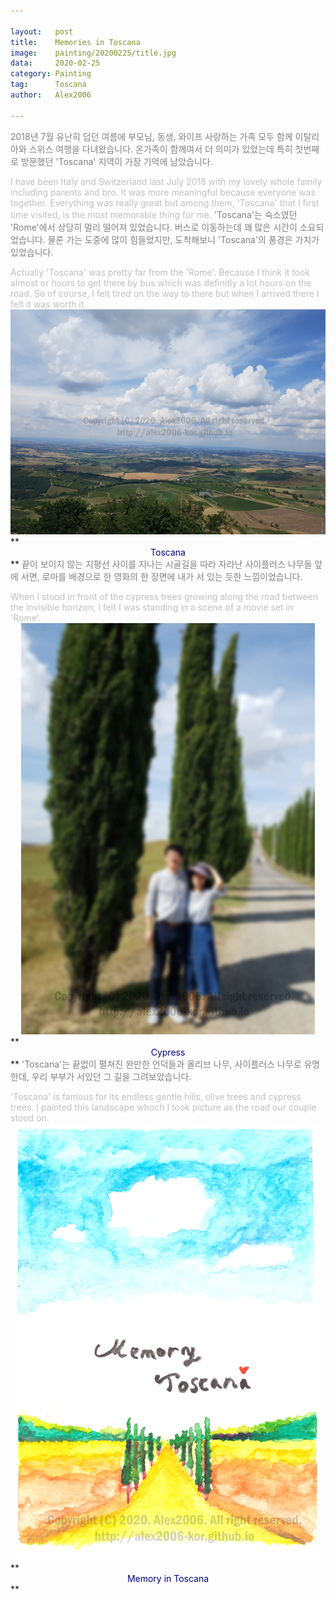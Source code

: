 ```yaml
---

layout:   post
title:    Memories in Toscana
image:    painting/20200225/title.jpg
data:     2020-02-25
category: Painting
tag:      Toscana
author:   Alex2006

---
```


<span style="color:gray">
    2018년 7월 유난히 덥던 여름에 부모님, 동생, 와이프  사랑하는 가족 모두 함께 이탈리아와 스위스 여행을 다녀왔습니다.
    온가족이 함께여서 더 의미가 있었는데 특히 첫번째로 방문했던 'Toscana' 지역이 가장 기억에 남았습니다.
</span>

>
<span style="color:silver">
    I have been Italy and Switzerland last July 2018 with my lovely whole family including parents and bro.
    It was more meaningful because everyone was together.
    Everything was really great but among them, 'Toscana' that I first time visited, is the most memorable thing for me.
</span>

<span style="color:gray">
    'Toscana'는 숙소였던 'Rome'에서 상당히 멀리 떨어져 있었습니다. 버스로 이동하는데 꽤 많은 시간이 소요되었습니다.
    물론 가는 도중에 많이 힘들었지만, 도착해보니 'Toscana'의 풍경은 가치가 있었습니다.
</span>

>
<span style="color:silver">
    Actually 'Toscana' was pretty far from the 'Rome'.
    Because I think it took almost or hours to get there by bus which was definitly a lot hours on the road.
    So of course, I felt tired on the way to there but when I arrived there I felt it was worth it.
</span>

<center>
    <img src="/images/painting/20200225/landscape.jpg">
</center>
**<center><span style="color:navy">Toscana</span></center>**

<span style="color:gray">
    끝이 보이지 않는 지평선 사이를 지나는 시골길을 따라 자라난 사이플러스 나무들 앞에 서면,
    로마를 배경으로 한 영화의 한 장면에 내가 서 있는 듯한 느낌이었습니다.
</span>

>
<span style="color:silver">
    When I stood in front of the cypress trees growing along the road between the invisible horizon,
    I felt I was standing in a scene of a movie set in 'Rome'.
</span>  

<center>
    <img src="/images/painting/20200225/picture.jpg">
</center>
**<center><span style="color:navy">Cypress</span></center>**

<span style="color:gray">
    'Toscana'는 끝없이 펼쳐진 완만한 언덕들과 올리브 나무, 사이플러스 나무로 유명한데,
    우리 부부가 서있던 그 길을 그려보았습니다.
</span>

>
<span style="color:silver">
    'Toscana' is famous for its endless gentle hills, olive trees and cypress trees.
    I painted this landscape whoch I took picture as the road our couple stood on.
</span>

<center>
    <img src="/images/painting/20200225/toscana.jpg">
</center>
**<center><span style="color:navy">Memory in Toscana</span></center>**
